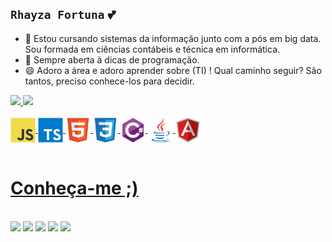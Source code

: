 ## `Rhayza Fortuna` 💕

- 🌱 Estou cursando sistemas da informação junto com a pós em big data. Sou formada em ciências contábeis e técnica em informática.
- 🤔 Sempre aberta à dicas de programação.
- 😄 Adoro a área e adoro aprender sobre (TI) ! Qual caminho seguir? São tantos, preciso conhece-los para decidir.
<div>
<a href="https://github.com/kagomechaan">
<img height="180cm" src="https://github-readme-stats.vercel.app/api?username=kagomechaan&show_icons=true&theme=tokyonight&include_all_commits=true$count_private=true"/>
<img height="180cm" src="https://github-readme-stats.vercel.app/api/top-langs/?username=kagomechaan&layout=compact&langs_count=16&theme=tokyonight"/>
</div>

<div style="display: inline_block"><br>
    <img align="center" alt="Rafa-js" reight="30" width="40" src="https://raw.githubusercontent.com/devicons/devicon/master/icons/javascript/javascript-original.svg">
    <img align="center" alt="Rafa-js" reight="30" width="40" src="https://raw.githubusercontent.com/devicons/devicon/master/icons/typescript/typescript-original.svg">
    <img align="center" alt="Rafa-js" reight="30" width="40" src="https://raw.githubusercontent.com/devicons/devicon/master/icons/html5/html5-original.svg">
    <img align="center" alt="Rafa-js" reight="30" width="40" src="https://raw.githubusercontent.com/devicons/devicon/master/icons/css3/css3-original.svg">
    <img align="center" alt="Rafa-js" reight="30" width="40" src="https://raw.githubusercontent.com/devicons/devicon/master/icons/csharp/csharp-original.svg">
    <img align="center" alt="Rafa-js" reight="30" width="40" src="https://raw.githubusercontent.com/devicons/devicon/master/icons/java/java-original.svg">
    <img align="center" alt="Rafa-js" reight="30" width="40" src="https://raw.githubusercontent.com/devicons/devicon/master/icons/angularjs/angularjs-original.svg">     
</div>
<br>
<h1> Conheça-me ;) </h1>
<br>
<div>
    <a href="https://https://www.instagram.com/kagomechaan/" target="_blank"><img src="https://img.shields.io/badge/Instagram-E4405F?style=for-the-badge&logo=instagram&logoColor=white"target="_blank"></a>
    <a href="https://www.facebook.com/rhayza.fortuna" target="_blank"><img src="https://img.shields.io/badge/Facebook-1877F2?style=for-the-badge&logo=facebook&logoColor=white"target="_blank"></a>
    <a href="https://wa.me/5527998803403" target="_blank"><img src="https://img.shields.io/badge/WhatsApp-25D366?style=for-the-badge&logo=whatsapp&logoColor=white"target="_blank"></a>
    <a href="https://wa.me/5527998803403" target="_blank"><img src="https://img.shields.io/badge/website-000000?style=for-the-badge&logo=About.me&logoColor=white"target="_blank"></a>
    <a href="https://www.linkedin.com/in/rhayza-pereira-fortuna-2ba297203/" target="_blank"><img src="https://img.shields.io/badge/LinkedIn-0077B5?style=for-the-badge&logo=linkedin&logoColor=white"target="_blank"></a>
</div>
